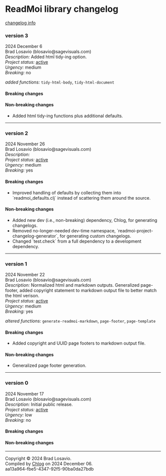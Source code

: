 <body><h1>ReadMoi library changelog</h1><a href="https://github.com/blosavio/chlog">changelog info</a><section><h3>version 3</h3><p>2024 December 6<br />Brad Losavio (blosavio@sagevisuals.com)<br /><em>Description: </em>Added html tidy-ing option.<br /><em>Project status: </em><a href="https://github.com/metosin/open-source/blob/main/project-status.md">active</a><br /><em>Urgency: </em>medium<br /><em>Breaking: </em>no</p><p><div><em>added functions: </em><code>tidy-html-body</code>, <code>tidy-html-document</code></div></p><div><h4>Breaking changes</h4><ul></ul><h4>Non-breaking changes</h4><ul><li><div>Added html tidy-ing functions plus additional defaults.</div></li></ul></div><hr /></section><section><h3>version 2</h3><p>2024 November 26<br />Brad Losavio (blosavio@sagevisuals.com)<br /><em>Description: </em><br /><em>Project status: </em><a href="https://github.com/metosin/open-source/blob/main/project-status.md">active</a><br /><em>Urgency: </em>medium<br /><em>Breaking: </em>yes</p><p></p><div><h4>Breaking changes</h4><ul><li><div>Improved handling of defaults by collecting them into `readmoi_defaults.clj` instead of scattering them around the source.</div></li></ul><h4>Non-breaking changes</h4><ul><li><div>Added new dev (i.e., non-breaking) dependency, Chlog, for generating changelogs.</div></li><li><div>Removed no-longer-needed dev-time namespace, `readmoi-project-changelog-generator`, for generating custom changelogs.</div></li><li><div>Changed `test.check` from a full dependency to a development dependency.</div></li></ul></div><hr /></section><section><h3>version 1</h3><p>2024 November 22<br />Brad Losavio (blosavio@sagevisuals.com)<br /><em>Description: </em>Normalized html and markdown outputs. Generalized page-footer, added
 copyright statement to markdown output file to better match the html verison.<br /><em>Project status: </em><a href="https://github.com/metosin/open-source/blob/main/project-status.md">active</a><br /><em>Urgency: </em>medium<br /><em>Breaking: </em>yes</p><p><div><em>altered functions: </em><code>generate-readmoi-markdown</code>, <code>page-footer</code>, <code>page-template</code></div></p><div><h4>Breaking changes</h4><ul><li><div>Added copyright and UUID page footers to markdown output file.</div></li></ul><h4>Non-breaking changes</h4><ul><li><div>Generalized page footer generation.</div></li></ul></div><hr /></section><section><h3>version 0</h3><p>2024 November 17<br />Brad Losavio (blosavio@sagevisuals.com)<br /><em>Description: </em>Initial public release.<br /><em>Project status: </em><a href="https://github.com/metosin/open-source/blob/main/project-status.md">active</a><br /><em>Urgency: </em>low<br /><em>Breaking: </em>no</p><p></p><div><h4>Breaking changes</h4><ul></ul><h4>Non-breaking changes</h4><ul></ul></div><hr /></section><p id="page-footer">Copyright © 2024 Brad Losavio.<br />Compiled by <a href="https://github.com/blosavio/chlog">Chlog</a> on 2024 December 06.<span id="uuid"><br />aa13a964-fbe5-4347-92f5-90ba0da27bdb</span></p></body>